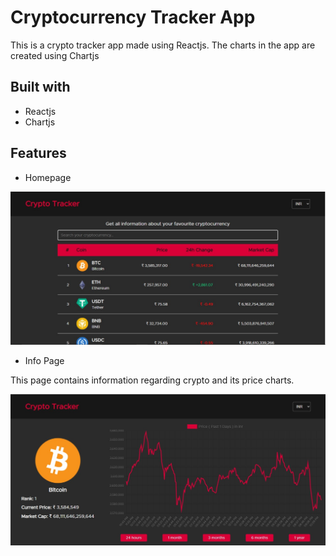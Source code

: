 # Cryptocurrency Tracker App

This is a crypto tracker app made using Reactjs. The charts in the app are created using Chartjs

## Built with

- Reactjs
- Chartjs

## Features

- Homepage

![](images/image1.jpg)

- Info Page

This page contains information regarding crypto and its price charts.

![](images/image2.jpg)

